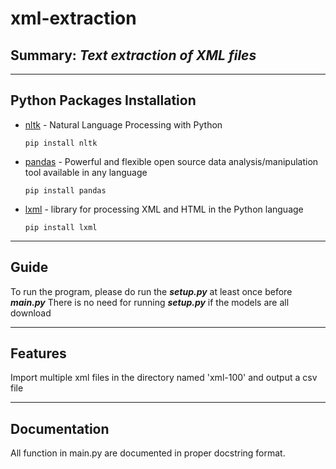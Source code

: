 # xml-extraction
## Summary: _Text extraction of XML files_

---

## Python Packages Installation
- [nltk](https://www.nltk.org/) - Natural Language Processing with Python

    ```pip install nltk```
- [pandas](https://pandas.pydata.org/docs/index.html) - Powerful and flexible open source data analysis/manipulation tool available in any language

    ```pip install pandas```
- [lxml](https://lxml.de/) - library for processing XML and HTML in the Python language

    ```pip install lxml```

---

## Guide
To run the program, please do run the ***setup.py*** at least once before ***main.py***
There is no need for running ***setup.py*** if the models are all download

---

## Features

Import multiple xml files in the directory named 'xml-100' and output a csv file

---

## Documentation
All function in main.py are documented in proper docstring format.

